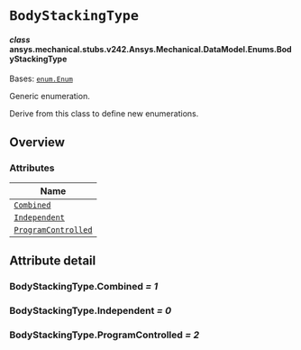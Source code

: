 # `BodyStackingType`

<a id="ansys.mechanical.stubs.v242.Ansys.Mechanical.DataModel.Enums.BodyStackingType"></a>

#### *class* ansys.mechanical.stubs.v242.Ansys.Mechanical.DataModel.Enums.BodyStackingType

Bases: [`enum.Enum`](https://docs.python.org/3/library/enum.html#enum.Enum)

Generic enumeration.

Derive from this class to define new enumerations.

<!-- !! processed by numpydoc !! -->

<a id="overview"></a>

## Overview

### Attributes

| Name |
| ------------------------------------------------------------ |
| [`Combined`](#BodyStackingType.Combined) |
| [`Independent`](#BodyStackingType.Independent) |
| [`ProgramControlled`](#BodyStackingType.ProgramControlled) |

<a id="attribute-detail"></a>

## Attribute detail

<a id="BodyStackingType.Combined"></a>

### BodyStackingType.Combined *= 1*

<a id="BodyStackingType.Independent"></a>

### BodyStackingType.Independent *= 0*

<a id="BodyStackingType.ProgramControlled"></a>

### BodyStackingType.ProgramControlled *= 2*


